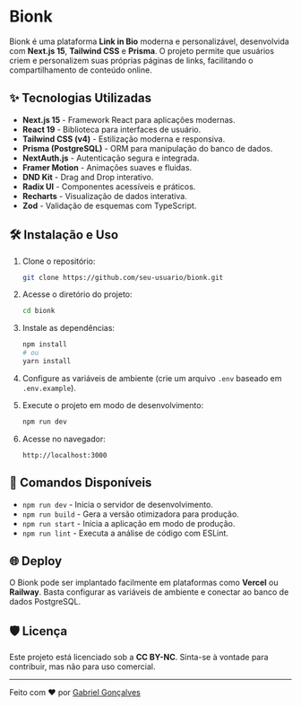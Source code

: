 # Bionk

Bionk é uma plataforma **Link in Bio** moderna e personalizável, desenvolvida com **Next.js 15**, **Tailwind CSS** e **Prisma**. O projeto permite que usuários criem e personalizem suas próprias páginas de links, facilitando o compartilhamento de conteúdo online.

## ✨ Tecnologias Utilizadas

- **Next.js 15** - Framework React para aplicações modernas.
- **React 19** - Biblioteca para interfaces de usuário.
- **Tailwind CSS (v4)** - Estilização moderna e responsiva.
- **Prisma (PostgreSQL)** - ORM para manipulação do banco de dados.
- **NextAuth.js** - Autenticação segura e integrada.
- **Framer Motion** - Animações suaves e fluidas.
- **DND Kit** - Drag and Drop interativo.
- **Radix UI** - Componentes acessíveis e práticos.
- **Recharts** - Visualização de dados interativa.
- **Zod** - Validação de esquemas com TypeScript.

## 🛠️ Instalação e Uso

1. Clone o repositório:

   ```sh
   git clone https://github.com/seu-usuario/bionk.git
   ```

2. Acesse o diretório do projeto:

   ```sh
   cd bionk
   ```

3. Instale as dependências:

   ```sh
   npm install
   # ou
   yarn install
   ```

4. Configure as variáveis de ambiente (crie um arquivo `.env` baseado em `.env.example`).

5. Execute o projeto em modo de desenvolvimento:

   ```sh
   npm run dev
   ```

6. Acesse no navegador:

   ```
   http://localhost:3000
   ```

## 🔧 Comandos Disponíveis

- `npm run dev` - Inicia o servidor de desenvolvimento.
- `npm run build` - Gera a versão otimizadora para produção.
- `npm run start` - Inicia a aplicação em modo de produção.
- `npm run lint` - Executa a análise de código com ESLint.

## 🌐 Deploy

O Bionk pode ser implantado facilmente em plataformas como **Vercel** ou **Railway**. Basta configurar as variáveis de ambiente e conectar ao banco de dados PostgreSQL.

## 🛡️ Licença

Este projeto está licenciado sob a **CC BY-NC**. Sinta-se à vontade para contribuir, mas não para uso comercial.

---

Feito com ❤️ por [Gabriel Gonçalves](https://gabriellucasvh.vercel.app/)

